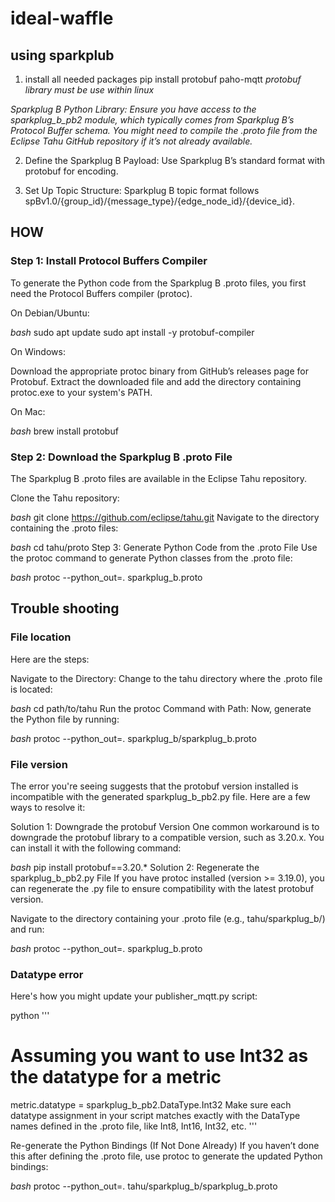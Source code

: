 # ideal-waffle

## using sparkplub

1. install all needed packages
pip install protobuf paho-mqtt
*protobuf library must be use within linux*

*Sparkplug B Python Library: Ensure you have access to the sparkplug_b_pb2 module, which typically comes from Sparkplug B’s Protocol Buffer schema. You might need to compile the .proto file from the Eclipse Tahu GitHub repository if it’s not already available.*


2. Define the Sparkplug B Payload: Use Sparkplug B’s standard format with protobuf for encoding.

3. Set Up Topic Structure: Sparkplug B topic format follows spBv1.0/{group_id}/{message_type}/{edge_node_id}/{device_id}.


## HOW
### Step 1: Install Protocol Buffers Compiler
To generate the Python code from the Sparkplug B .proto files, you first need the Protocol Buffers compiler (protoc).

On Debian/Ubuntu:

*bash*
sudo apt update
sudo apt install -y protobuf-compiler


On Windows:

Download the appropriate protoc binary from GitHub’s releases page for Protobuf.
Extract the downloaded file and add the directory containing protoc.exe to your system's PATH.


On Mac:

*bash*
brew install protobuf

### Step 2: Download the Sparkplug B .proto File
The Sparkplug B .proto files are available in the Eclipse Tahu repository.

Clone the Tahu repository:

*bash*
git clone https://github.com/eclipse/tahu.git
Navigate to the directory containing the .proto files:

*bash*
cd tahu/proto
Step 3: Generate Python Code from the .proto File
Use the protoc command to generate Python classes from the .proto file:

*bash*
protoc --python_out=. sparkplug_b.proto




## Trouble shooting
### File location
Here are the steps:

Navigate to the Directory: Change to the tahu directory where the .proto file is located:

*bash*
cd path/to/tahu
Run the protoc Command with Path: Now, generate the Python file by running:

*bash*
protoc --python_out=. sparkplug_b/sparkplug_b.proto


### File version
The error you're seeing suggests that the protobuf version installed is incompatible with the generated sparkplug_b_pb2.py file. Here are a few ways to resolve it:

Solution 1: Downgrade the protobuf Version
One common workaround is to downgrade the protobuf library to a compatible version, such as 3.20.x. You can install it with the following command:

*bash*
pip install protobuf==3.20.*
Solution 2: Regenerate the sparkplug_b_pb2.py File
If you have protoc installed (version >= 3.19.0), you can regenerate the .py file to ensure compatibility with the latest protobuf version.

Navigate to the directory containing your .proto file (e.g., tahu/sparkplug_b/) and run:

*bash*
protoc --python_out=. sparkplug_b.proto



### Datatype error
Here's how you might update your publisher_mqtt.py script:

python
'''
# Assuming you want to use Int32 as the datatype for a metric
metric.datatype = sparkplug_b_pb2.DataType.Int32
Make sure each datatype assignment in your script matches exactly with the DataType names defined in the .proto file, like Int8, Int16, Int32, etc.
'''

Re-generate the Python Bindings (If Not Done Already)
If you haven’t done this after defining the .proto file, use protoc to generate the updated Python bindings:

*bash*
protoc --python_out=. tahu/sparkplug_b/sparkplug_b.proto